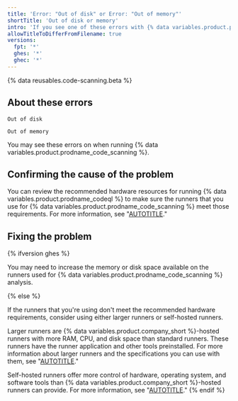 ```yaml
---
title: 'Error: "Out of disk" or Error: "Out of memory"'
shortTitle: 'Out of disk or memory'
intro: 'If you see one of these errors with {% data variables.product.prodname_actions %}, {% ifversion ghes %}try reviewing the specifications of your self-hosted runners.{% else %}you can try alternative runners.{% endif %}'
allowTitleToDifferFromFilename: true
versions:
  fpt: '*'
  ghes: '*'
  ghec: '*'
---
```


<!-- CodeQL CLI depends on a short URL generated from this article's URL. If this article's URL ever changes, make sure to update the short URL https://gh.io/troubleshooting-code-scanning/out-of-disk-or-memory. https://thehub.github.com/it/how-to/url-shortening -->

{% data reusables.code-scanning.beta %}

## About these errors

```text
Out of disk
```

```text
Out of memory
```

You may see these errors on when running {% data variables.product.prodname_code_scanning %}.

## Confirming the cause of the problem

You can review the recommended hardware resources for running {% data variables.product.prodname_codeql %} to make sure the runners that you use for {% data variables.product.prodname_code_scanning %} meet those requirements. For more information, see "[AUTOTITLE](/code-security/code-scanning/creating-an-advanced-setup-for-code-scanning/recommended-hardware-resources-for-running-codeql)."

## Fixing the problem

{% ifversion ghes %}

You may need to increase the memory or disk space available on the runners used for {% data variables.product.prodname_code_scanning %} analysis.

{% else %}

If the runners that you're using don't meet the recommended hardware requirements, consider using either larger runners or self-hosted runners.

Larger runners are {% data variables.product.company_short %}-hosted runners with more RAM, CPU, and disk space than standard runners. These runners have the runner application and other tools preinstalled. For more information about larger runners and the specifications you can use with them, see "[AUTOTITLE](/actions/using-github-hosted-runners/about-larger-runners)."

Self-hosted runners offer more control of hardware, operating system, and software tools than {% data variables.product.company_short %}-hosted runners can provide. For more information, see "[AUTOTITLE](/actions/hosting-your-own-runners/managing-self-hosted-runners/about-self-hosted-runners)."
{% endif %}
